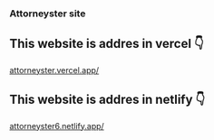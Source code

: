 ### Attorneyster site

## This website is addres in vercel 👇
<a target="_blank"  href="https://attorneyster.vercel.app/">attorneyster.vercel.app/</a>

## This website is addres in netlify 👇
<a target="_blank"  href="https://attorneyster6.netlify.app/">attorneyster6.netlify.app/</a>